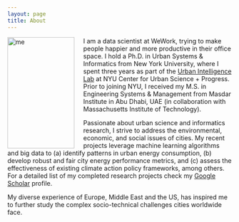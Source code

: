 ```yaml
---
layout: page
title: About
---
```


<img alt="me" src="{{ site.url }}/assets/img/bnw2.png" height="250px" width="150px" align="left" style="margin-right: 20px;">


I am a data scientist at WeWork, trying to make people happier and more productive in their office space. I hold a Ph.D. in Urban Systems & Informatics from New York University, where I spent three years as part of the <a href="http://www.urbanintelligencelab.org/" target="_blank">Urban Intelligence Lab</a> at NYU Center for Urban Science + Progress. Prior to joining NYU, I received my M.S. in Engineering Systems & Management from Masdar Institute in Abu Dhabi, UAE (in collaboration with Massachusetts Institute of Technology).

Passionate about urban science and informatics research, I strive to address the environmental, economic, and social issues of cities. My recent projects leverage machine learning algorithms and big data to (a) identify patterns in urban energy consumption, (b) develop robust and fair city energy performance metrics, and (c) assess the effectiveness of existing climate action policy frameworks, among others. For a detailed list of my completed research projects check my <a href="https://scholar.google.ae/citations?user=ZbefF6QAAAAJ&hl=en" target="_blank">Google Scholar</a> profile.

My diverse experience of Europe, Middle East and the US, has inspired me to further study the complex socio-technical challenges cities worldwide face. 

<!--- Find my resume <a href="{{ site.url }}/assets/img/resume.pdf" target="_blank">here</a>.  round_face_color 250 150--->

